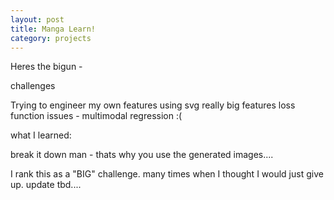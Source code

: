 ```yaml
---
layout: post
title: Manga Learn!
category: projects
---
```


Heres the bigun - 

challenges
 
Trying to engineer my own features using svg
really big features
loss function issues - multimodal regression :(


what I learned: 

break it down man - thats why you use the generated images....


I rank this as a "BIG" challenge. many times when I thought I would just give up. update tbd....